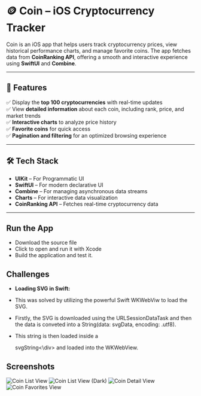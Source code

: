 # 🪙 Coin – iOS Cryptocurrency Tracker  

Coin is an iOS app that helps users track cryptocurrency prices, view historical performance charts, and manage favorite coins. The app fetches data from **CoinRanking API**, offering a smooth and interactive experience using **SwiftUI** and **Combine**.  

---

## 🚀 Features  
✅ Display the **top 100 cryptocurrencies** with real-time updates  
✅ View **detailed information** about each coin, including rank, price, and market trends  
✅ **Interactive charts** to analyze price history  
✅ **Favorite coins** for quick access  
✅ **Pagination and filtering** for an optimized browsing experience  

---

## 🛠 Tech Stack  
- **UIKit** – For Programmatic UI  
- **SwiftUI** – For modern declarative UI  
- **Combine** – For managing asynchronous data streams  
- **Charts** – For interactive data visualization  
- **CoinRanking API** – Fetches real-time cryptocurrency data  

---

## Run the App
- Download the source file
- Click to open and run it with Xcode 
- Build the application and test it.

## Challenges 
- **Loading SVG in Swift:**
  
- This was solved by utilizing the powerful Swift WKWebViw to load the SVG.
- Firstly, the SVG is downloaded using the URLSessionDataTask and then the data is conveted into a String(data: svgData, encoding: .utf8).
- This string is then loaded inside a <div>svgString<\div> and loaded into the WKWebView.

## Screenshots
![Coin List View](https://i.postimg.cc/G3Ggn0JV/temp-Imagehh-QGg3.avif)
![Coin List View (Dark)](https://i.postimg.cc/wTzf6Wwv/temp-Image-P1i45-X.avif)
![Coin Detail View](https://i.postimg.cc/brc6SL8m/temp-Image7-Qz4gz.avif)
![Coin Favorites View](https://i.postimg.cc/sxYTYSgs/temp-Image-BJet-NN.avif)
